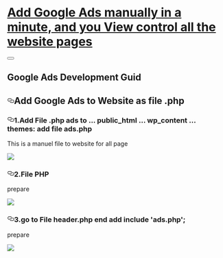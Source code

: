 <!DOCTYPE html>
<main class="bg-whitegrey-l2 pb5 pb10-ns"><div class="bg-cestore"><div class=" center mw-xl pl5 pr5 pl10-ns pr10-ns  pt12 pb4 pt-vw3-ns pb-vw2-ns white pl10 pl0-ns"><h1 class=" f5 lh-h5 f4-l lh-h4-l fw5 ma0 pa0  gh-integration-header-shadow"><a class="link dim white" href="https://wromo.com">Add Google Ads manually in a minute, and you View control all the website pages</a></h1></div></div><div class=" center mw-xl pl5 pr5 pl10-ns pr10-ns  flex flex-column flex-row-ns justify-start relative"><button class="bg-transparent bn appearance-none absolute right-7 db dn-ns" style="top:-40px"><svg class="w6 h-auto stroke-white db dn-ns" data-cy="hamburger-icon" viewBox="0 0 24 24"><defs></defs><path class="a" d="M21 7H3M21 12H3M21 17H3"></path></svg></button><div class=" w-100 w-sidebar-ns pr10 pl5 pl0-ns flex-shrink-0-l relative left-sidebar"><div class="nr3 sticky top-25"><nav class="mt5 mb5 mt10-ns mb0-ns" data-cy="toc"><div class="toc-list-container lefty"></div></nav></div></div><div><div class="w-100 mw-content bg-white shadow-2 br4  br--bottom"><article class="flex-auto pa5 pa8-m pa15-l pt10-ns pb10-ns pt10-l pb10-l relative"><div class="flex content-between items-baseline justify-between no-wrap"><h1 class=" f1-mobile lh-h2 f1-l lh-h1-l ma0 pa0 measure--1-0  darkgrey">Google Ads Development Guid</h1></div><section class="post-content external-scripts"><h2 id="which-ide-to-use" style="position:relative;"><a href="#which-ide-to-use" aria-label="which ide to use permalink" class="anchor before"><svg aria-hidden="true" focusable="false" height="16" version="1.1" viewBox="0 0 16 16" width="16"><path fill-rule="evenodd" d="M4 9h1v1H4c-1.5 0-3-1.69-3-3.5S2.55 3 4 3h4c1.45 0 3 1.69 3 3.5 0 1.41-.91 2.72-2 3.25V8.59c.58-.45 1-1.27 1-2.09C10 5.22 8.98 4 8 4H4c-.98 0-2 1.22-2 2.5S3 9 4 9zm9-3h-1v1h1c1 0 2 1.22 2 2.5S13.98 12 13 12H9c-.98 0-2-1.22-2-2.5 0-.83.42-1.64 1-2.09V6.25c-1.09.53-2 1.84-2 3.25C6 11.31 7.55 13 9 13h4c1.45 0 3-1.69 3-3.5S14.5 6 13 6z"></path></svg></a>Add Google Ads to Website as file .php</h2>
<p></p>
  


<h3 id="2-react-native-debugger" style="position:relative;"><a href="#2-react-native-debugger" aria-label="2 react native debugger permalink" class="anchor before"><svg aria-hidden="true" focusable="false" height="16" version="1.1" viewBox="0 0 16 16" width="16"><path fill-rule="evenodd" d="M4 9h1v1H4c-1.5 0-3-1.69-3-3.5S2.55 3 4 3h4c1.45 0 3 1.69 3 3.5 0 1.41-.91 2.72-2 3.25V8.59c.58-.45 1-1.27 1-2.09C10 5.22 8.98 4 8 4H4c-.98 0-2 1.22-2 2.5S3 9 4 9zm9-3h-1v1h1c1 0 2 1.22 2 2.5S13.98 12 13 12H9c-.98 0-2-1.22-2-2.5 0-.83.42-1.64 1-2.09V6.25c-1.09.53-2 1.84-2 3.25C6 11.31 7.55 13 9 13h4c1.45 0 3-1.69 3-3.5S14.5 6 13 6z"></path></svg></a>1.Add File .php ads to ... public_html ... wp_content ... themes: add file ads.php</h3>
<p>This is a manuel file to website for all page <a href="https://github.com/jhen0409/react-native-debugger" target="_blank" rel="nofollow noopener noreferrer"></a></p>
<p><img src="https://wromo.com/wp-content/uploads/2021/03/q.png"></p></section></article><div class="mw-content pl5 pr5 pl15-ns pr15-ns bt b--whitegrey mt5"></div></div></div></div></main>

<h3 id="2-react-native-debugger" style="position:relative;"><a href="#2-react-native-debugger" aria-label="2 react native debugger permalink" class="anchor before"><svg aria-hidden="true" focusable="false" height="16" version="1.1" viewBox="0 0 16 16" width="16"><path fill-rule="evenodd" d="M4 9h1v1H4c-1.5 0-3-1.69-3-3.5S2.55 3 4 3h4c1.45 0 3 1.69 3 3.5 0 1.41-.91 2.72-2 3.25V8.59c.58-.45 1-1.27 1-2.09C10 5.22 8.98 4 8 4H4c-.98 0-2 1.22-2 2.5S3 9 4 9zm9-3h-1v1h1c1 0 2 1.22 2 2.5S13.98 12 13 12H9c-.98 0-2-1.22-2-2.5 0-.83.42-1.64 1-2.09V6.25c-1.09.53-2 1.84-2 3.25C6 11.31 7.55 13 9 13h4c1.45 0 3-1.69 3-3.5S14.5 6 13 6z"></path></svg></a>2.File PHP</h3>
<p>prepare<a href="https://github.com/jhen0409/react-native-debugger" target="_blank" rel="nofollow noopener noreferrer"></a></p>
<p><img src="https://wromo.com/wp-content/uploads/2021/03/PHPADS.png"></p></section></article><div class="mw-content pl5 pr5 pl15-ns pr15-ns bt b--whitegrey mt5"></div></div></div></div></main>

<h3 id="2-react-native-debugger" style="position:relative;"><a href="#2-react-native-debugger" aria-label="2 react native debugger permalink" class="anchor before"><svg aria-hidden="true" focusable="false" height="16" version="1.1" viewBox="0 0 16 16" width="16"><path fill-rule="evenodd" d="M4 9h1v1H4c-1.5 0-3-1.69-3-3.5S2.55 3 4 3h4c1.45 0 3 1.69 3 3.5 0 1.41-.91 2.72-2 3.25V8.59c.58-.45 1-1.27 1-2.09C10 5.22 8.98 4 8 4H4c-.98 0-2 1.22-2 2.5S3 9 4 9zm9-3h-1v1h1c1 0 2 1.22 2 2.5S13.98 12 13 12H9c-.98 0-2-1.22-2-2.5 0-.83.42-1.64 1-2.09V6.25c-1.09.53-2 1.84-2 3.25C6 11.31 7.55 13 9 13h4c1.45 0 3-1.69 3-3.5S14.5 6 13 6z"></path></svg></a>3.go to File header.php end add include 'ads.php';</h3>
<p>prepare<a href="https://github.com/jhen0409/react-native-debugger" target="_blank" rel="nofollow noopener noreferrer"></a></p>
<p><img src="https://wromo.com/wp-content/uploads/2021/03/fead-phpt.png"></p></section></article><div class="mw-content pl5 pr5 pl15-ns pr15-ns bt b--whitegrey mt5"></div></div></div></div></main>
